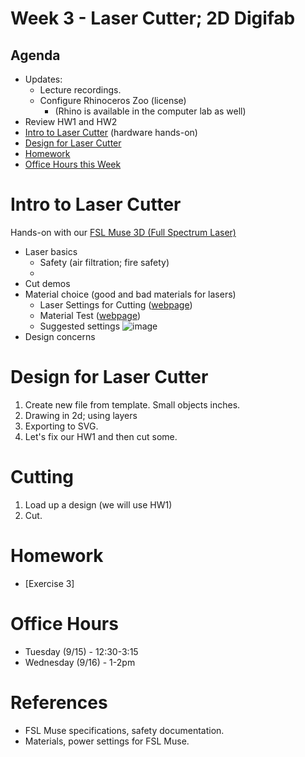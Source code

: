 # Week 3 - Laser Cutter; 2D Digifab
## Agenda
- Updates: 
  - Lecture recordings.
  - Configure Rhinoceros Zoo (license)
    - (Rhino is available in the computer lab as well)
- Review HW1 and HW2
- [Intro to Laser Cutter](#intro-to-laser-cutter) (hardware hands-on)
- [Design for Laser Cutter](#design-for-laser-cutter)
- [Homework](#homework)
- [Office Hours this Week](#office-hours)

# Intro to Laser Cutter

Hands-on with our [FSL Muse 3D (Full Spectrum Laser)](https://fslaser.com/fsl-muse-3d-autofocus-desktop-co2-laser-cutter-bundle/)
- Laser basics
  - Safety (air filtration; fire safety)
  - 
- Cut demos
- Material choice (good and bad materials for lasers)
  - Laser Settings for Cutting ([webpage](http://blog.fslaser.com/experts/muse-workflow-laser-settings-for-cutting))
  - Material Test ([webpage](http://laser101.fslaser.com/materialtest))
  - Suggested settings ![image](https://user-images.githubusercontent.com/1598545/132598192-898d58a6-ba56-40fc-8e95-18374daada8a.png)
- Design concerns

# Design for Laser Cutter
1. Create new file from template. Small objects inches.
2. Drawing in 2d; using layers
3. Exporting to SVG.
4. Let's fix our HW1 and then cut some.

# Cutting
1. Load up a design (we will use HW1)
2. Cut.

# Homework
- [Exercise 3]

# Office Hours
- Tuesday (9/15) - 12:30-3:15
- Wednesday (9/16) - 1-2pm

# References
- FSL Muse specifications, safety documentation.
- Materials, power settings for FSL Muse.
